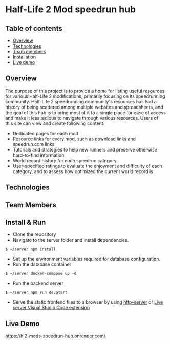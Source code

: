 # Half-Life 2 Mod speedrun hub

## Table of contents
- [Overview](#Overview)
- [Technologies](#Technologies)
- [Team members](#Team&nbsp;members)
- [Installation](#Installation)
- [Live demo](#Live&nbsp;Demo)

## Overview
The purpose of this project is to provide a home for listing useful resources for various Half-Life 2 modifications, primarily focusing on its speedrunning community. Half-Life 2 speedrunning community's resources has had a history of being scattered among multiple websites and spreadsheets, and the goal of this hub is to bring most of it to a single place for ease of access and make it less tedious to navigate through various resources.
Users of this site can view and create following content:
  - Dedicated pages for each mod
  - Resource links for every mod, such as download links and speedrun.com links
  - Tutorials and strategies to help new runners and preserve otherwise hard-to-find information
  - World record history for each speedrun category
  - User-specified ratings to evaluate the enjoyment and difficulty of each category, and to assess how optimized the current world record is

## Technologies

## Team&nbsp;Members

## Install & Run
  - Clone the repository
  - Navigate to the server folder and install dependencies.
```
$ ~/server npm install
```
- Set up the environment variables required for database configuration.
- Run the database container
```
$ ~/server docker-compose up -d
```
- Run the backend server
```
$ ~/server npm run devStart
```
- Serve the static frontend files to a browser by using [http-server](https://github.com/http-party/http-server) or [Live server Visual Studio Code extension](https://marketplace.visualstudio.com/items?itemName=yandeu.five-server)

## Live Demo
https://hl2-mods-speedrun-hub.onrender.com/
